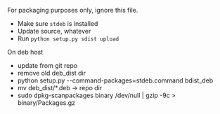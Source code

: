 For packaging purposes only, ignore this file.

 * Make sure `stdeb` is installed
 * Update source, whatever
 * Run `python setup.py sdist upload`
 
On deb host
 * update from git repo
 * remove old deb_dist dir
 * python setup.py --command-packages=stdeb.command bdist_deb
 * mv deb_dist/*.deb -> repo dir
 * sudo dpkg-scanpackages binary /dev/null | gzip -9c > binary/Packages.gz